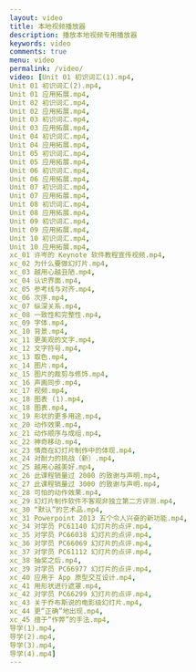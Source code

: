 ```yaml
---
layout: video
title: 本地视频播放器
description: 播放本地视频专用播放器
keywords: video
comments: true
menu: video
permalink: /video/
video: [Unit 01 初识词汇(1).mp4,
Unit 01 初识词汇(2).mp4,
Unit 01 应用拓展.mp4,
Unit 02 初识词汇.mp4,
Unit 02 应用拓展.mp4,
Unit 03 初识词汇.mp4,
Unit 03 应用拓展.mp4,
Unit 04 初识词汇.mp4,
Unit 04 应用拓展.mp4,
Unit 05 初识词汇.mp4,
Unit 05 应用拓展.mp4,
Unit 06 初识词汇.mp4,
Unit 06 应用拓展.mp4,
Unit 07 初识词汇.mp4,
Unit 07 应用拓展.mp4,
Unit 08 初识词汇.mp4,
Unit 08 应用拓展.mp4,
Unit 09 初识词汇.mp4,
Unit 09 应用拓展.mp4,
Unit 10 初识词汇.mp4,
Unit 10 应用拓展.mp4,
xc_01 许岑的 Keynote 软件教程宣传视频.mp4,
xc_02 为什么要做幻灯片.mp4,
xc_03 越用心越丑陋.mp4,
xc_04 认识界面.mp4,
xc_05 参考线与对齐.mp4,
xc_06 次序.mp4,
xc_07 纵深关系.mp4,
xc_08 一致性和完整性.mp4,
xc_09 字体.mp4,
xc_10 背景.mp4,
xc_11 更美观的文字.mp4,
xc_12 文字符号.mp4,
xc_13 取色.mp4,
xc_14 图片.mp4,
xc_15 图片的裁剪与修饰.mp4,
xc_16 声画同步.mp4,
xc_17 视频.mp4,
xc_18 图表 (1).mp4,
xc_18 图表.mp4,
xc_19 形状的更多用途.mp4,
xc_20 动作效果.mp4,
xc_21 动作顺序与成组.mp4,
xc_22 神奇移动.mp4,
xc_23 情商在幻灯片制作中的体现.mp4,
xc_24 对耐力的挑战（新）.mp4,
xc_25 越用心越美好.mp4,
xc_26 此课程销量过 2000 的致谢与声明.mp4,
xc_27 此课程销量过 3000 的致谢与声明.mp4,
xc_28 可怕的动作效果.mp4,
xc_29 幻灯片制作软件不客观非独立第二方评测.mp4,
xc_30 “默认”的艺术品.mp4,
xc_31 Powerpoint 2013 五个令人兴奋的新功能.mp4,
xc_34 对学员 PC61140 幻灯片的点评.mp4,
xc_35 对学员 PC66038 幻灯片的点评.mp4,
xc_36 对学员 PC66069 幻灯片的点评.mp4,
xc_37 对学员 PC61112 幻灯片的点评.mp4,
xc_38 抽奖之后.mp4,
xc_39 对学员 PC66977 幻灯片的点评.mp4,
xc_40 应用于 App 原型交互设计.mp4,
xc_41 用形状进行遮罩.mp4,
xc_42 对学员 PC66299 幻灯片的点评.mp4,
xc_43 关于乔布斯说的电影级幻灯片.mp4,
xc_44 更“正确”地出现.mp4,
xc_45 擅于“作弊”的手法.mp4,
导学(1).mp4,
导学(2).mp4,
导学(3).mp4,
导学(4).mp4]
---
```


